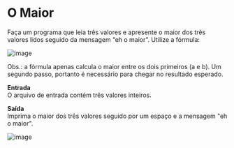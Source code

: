 <h1>O Maior</h1>
Faça um programa que leia três valores e apresente o maior dos três valores lidos seguido da mensagem “eh o maior”. Utilize a fórmula:

![image](https://github.com/user-attachments/assets/a78733d7-c2fa-43ea-a0fa-8106c6a92a0a)


Obs.: a fórmula apenas calcula o maior entre os dois primeiros (a e b). Um segundo passo, portanto é necessário para chegar no resultado esperado.

<b>Entrada</b><br>
O arquivo de entrada contém três valores inteiros.

<b>Saída</b><br>
Imprima o maior dos três valores seguido por um espaço e a mensagem "eh o maior".

![image](https://github.com/user-attachments/assets/7dda1301-9e93-452d-bf49-af02c872ed8f)
